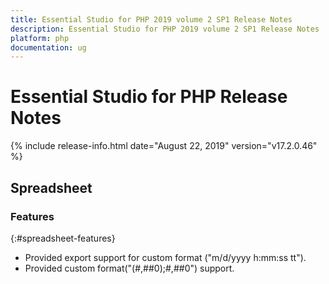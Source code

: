 ```yaml
---
title: Essential Studio for PHP 2019 volume 2 SP1 Release Notes  
description: Essential Studio for PHP 2019 volume 2 SP1 Release Notes  
platform: php
documentation: ug
---
```


# Essential Studio for PHP  Release Notes  

{% include release-info.html date="August 22, 2019"  version="v17.2.0.46" %} 







## Spreadsheet

### Features
{:#spreadsheet-features}

* Provided export support for custom format ("m/d/yyyy h:mm:ss tt").
* Provided custom format("(#,##0);#,##0") support.

